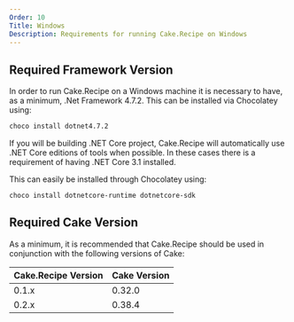 ```yaml
---
Order: 10
Title: Windows
Description: Requirements for running Cake.Recipe on Windows
---
```


## Required Framework Version

In order to run Cake.Recipe on a Windows machine it is necessary to have, as a minimum, .Net Framework 4.7.2. This can be installed via Chocolatey using:

```bash
choco install dotnet4.7.2
```

If you will be building .NET Core project, Cake.Recipe will automatically use .NET Core editions of tools when possible.
In these cases there is a requirement of having .NET Core 3.1 installed.

This can easily be installed through Chocolatey using:

```console
choco install dotnetcore-runtime dotnetcore-sdk
```

## Required Cake Version

As a minimum, it is recommended that Cake.Recipe should be used in conjunction with the following versions of Cake:

| Cake.Recipe Version | Cake Version |
| ------------------- | ------------ |
| 0.1.x               | 0.32.0       |
| 0.2.x               | 0.38.4       |
